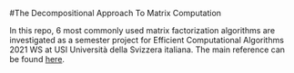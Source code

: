 #The Decompositional Approach To Matrix Computation

In this repo, 6 most commonly used matrix factorization algorithms are investigated as a semester project for Efficient Computational Algorithms 2021 WS at USI Università della Svizzera italiana.
The main reference can be found [here](https://www.cs.fsu.edu/~lacher/courses/COT4401/notes/cise_v2_i1/matrix.pdf).

